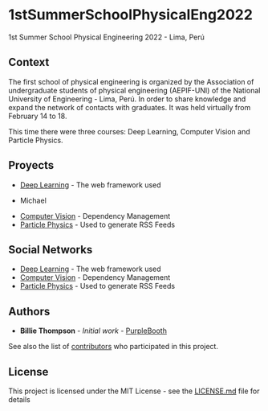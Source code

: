 # 1stSummerSchoolPhysicalEng2022
1st Summer School Physical Engineering 2022 - Lima, Perú

## Context
The first school of physical engineering is organized by the Association of undergraduate students of physical engineering (AEPIF-UNI) of the National University of Engineering - Lima, Perú.
In order to share knowledge and expand the network of contacts with graduates.
It was held virtually from February 14 to 18.

This time there were three courses: Deep Learning, Computer Vision and Particle Physics.

## Proyects
* [Deep Learning](http://www.dropwizard.io/1.0.2/docs/) - The web framework used
- Michael
* [Computer Vision](https://maven.apache.org/) - Dependency Management
* [Particle Physics](https://rometools.github.io/rome/) - Used to generate RSS Feeds

## Social Networks
* [Deep Learning](http://www.dropwizard.io/1.0.2/docs/) - The web framework used
* [Computer Vision](https://maven.apache.org/) - Dependency Management
* [Particle Physics](https://rometools.github.io/rome/) - Used to generate RSS Feeds

## Authors

* **Billie Thompson** - *Initial work* - [PurpleBooth](https://github.com/PurpleBooth)

See also the list of [contributors](https://github.com/your/project/contributors) who participated in this project.

## License

This project is licensed under the MIT License - see the [LICENSE.md](LICENSE.md) file for details
